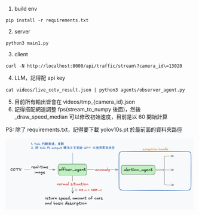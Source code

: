 1. build env 
```
pip install -r requirements.txt
```
2. server
```
python3 main1.py 
```
3. client
 ```
curl -N http://localhost:8000/api/traffic/stream\?camera_id\=13020
 ```
4. LLM，記得配 api key
```
cat videos/live_cctv_result.json | python3 agents/observer_agent.py
```
5. 目前所有輸出皆會在 videos/tmp_{camera_id}.json
6. 記得搭配網速調整 fps(stream_to_numpy 後面)，然後 _draw_speed_median 可以修改初始速度，目前是以 60 開始計算

PS: 除了 requirements.txt，記得要下載 yolov10s.pt 於最前面的資料夾路徑


![architecture](./docs/architecture.png)